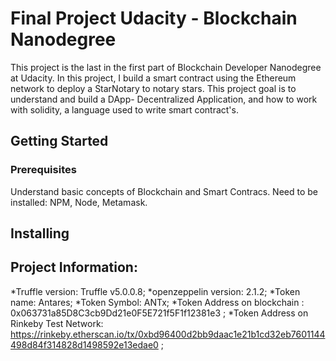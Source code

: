 # Final Project Udacity - Blockchain Nanodegree

This project is the last in the first part of Blockchain Developer Nanodegree at Udacity. In this project, I build a smart contract using the Ethereum network to deploy a StarNotary to notary stars. This project goal is to understand and build a DApp- Decentralized Application, and how to work with solidity, a language used to write smart contract's.

## Getting Started

### Prerequisites

Understand basic concepts of Blockchain and Smart Contracs. Need to be installed: NPM, Node, Metamask.

## Installing

## Project Information:

*Truffle version: Truffle v5.0.0.8;
*openzeppelin version: 2.1.2;
*Token name: Antares;
*Token Symbol: ANTx;
*Token Address on blockchain : 0x063731a85D8C3cb9Dd21e0F5E721f5F1f12381e3 ;
*Token Address on Rinkeby Test Network: https://rinkeby.etherscan.io/tx/0xbd96400d2bb9daac1e21b1cd32eb7601144498d84f314828d1498592e13edae0 ;
